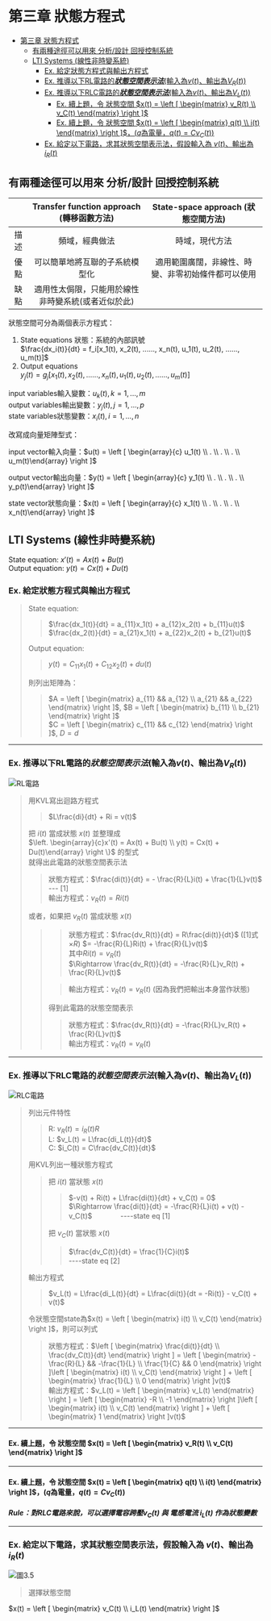 
# 第三章 狀態方程式

- [第三章 狀態方程式](#第三章-狀態方程式)
  - [有兩種途徑可以用來 分析/設計 回授控制系統](#有兩種途徑可以用來-分析設計-回授控制系統)
  - [LTI Systems (線性非時變系統)](#lti-systems-線性非時變系統)
    - [Ex. 給定狀態方程式與輸出方程式](#ex-給定狀態方程式與輸出方程式)
    - [Ex. 推導以下RL電路的***狀態空間表示法***(輸入為$`v(t)`$、輸出為$`V_R(t)`$)](#ex-推導以下rl電路的狀態空間表示法輸入為vt輸出為v_rt)
    - [Ex. 推導以下RLC電路的***狀態空間表示法***(輸入為$`v(t)`$、輸出為$`V_L(t)`$)](#ex-推導以下rlc電路的狀態空間表示法輸入為vt輸出為v_lt)
      - [Ex. 續上題，令 狀態空間 $`x(t) = \left [ \begin{matrix} v_R(t) \\ v_C(t) \end{matrix} \right ]`$](#ex-續上題令-狀態空間-xt--left--beginmatrix-v_rt--v_ct-endmatrix-right-)
      - [Ex. 續上題，令 狀態空間 $`x(t) = \left [ \begin{matrix} q(t) \\ i(t) \end{matrix} \right ]`$，($`q`$為電量，$`q(t) = Cv_C(t)`$)](#ex-續上題令-狀態空間-xt--left--beginmatrix-qt--it-endmatrix-right-q為電量qt--cv_ct)
    - [Ex. 給定以下電路，求其狀態空間表示法，假設輸入為 $`v(t)`$、輸出為 $`i_R(t)`$](#ex-給定以下電路求其狀態空間表示法假設輸入為-vt輸出為-i_rt)

## 有兩種途徑可以用來 分析/設計 回授控制系統

|       |     Transfer function approach (轉移函數方法)      |        State-space approach (狀態空間方法)         |
| :---: | :------------------------------------------------: | :------------------------------------------------: |
| 描述  |                   頻域，經典做法                   |                   時域，現代方法                   |
| 優點  |           可以簡單地將互聯的子系統模型化           | 適用範圍廣闊，非線性、時變、非零初始條件都可以使用 |
| 缺點  | 適用性太侷限，只能用於線性非時變系統(或者近似於此) |                                                    |

狀態空間可分為兩個表示方程式：  

1. State equations 狀態：系統的內部訊號  
   $`\frac{dx_i(t)}{dt} = f_i[x_1(t), x_2(t), ......, x_n(t), u_1(t), u_2(t), ......, u_m(t)]`$  
2. Output equations  
   $`y_j(t) = g_j[x_1(t), x_2(t), ......, x_n(t), u_1(t), u_2(t), ......, u_m(t)]`$  

input  variables輸入變數：$`u_k(t), k = 1, ..., m`$  
output variables輸出變數：$`y_j(t), j = 1, ..., p`$  
state  variables狀態變數：$`x_i(t), i = 1, ..., n`$  

改寫成向量矩陣型式：  

input  vector輸入向量：$`u(t) = \left [ \begin{array}{c} u_1(t) \\ . \\ . \\ . \\ u_m(t)\end{array} \right ]`$  

output vector輸出向量：$`y(t) = \left [ \begin{array}{c} y_1(t) \\ . \\ . \\ . \\ y_p(t)\end{array} \right ]`$  

state  vector狀態向量：$`x(t) = \left [ \begin{array}{c} x_1(t) \\ . \\ . \\ . \\ x_n(t)\end{array} \right ]`$  

## LTI Systems (線性非時變系統)

State  equation: $`x'(t) = Ax(t) + Bu(t)`$  
Output equation:  $`y(t) = Cx(t) + Du(t)`$  

### Ex. 給定狀態方程式與輸出方程式

>State equation:
>>$`\frac{dx_1(t)}{dt} = a_{11}x_1(t) + a_{12}x_2(t) + b_{11}u(t)`$  
>>$`\frac{dx_2(t)}{dt} = a_{21}x_1(t) + a_{22}x_2(t) + b_{21}u(t)`$  
>
>Output equation:
>>$`y(t) = C_{11}x_1(t) + C_{12}x_2(t) + du(t)`$  
>
>則列出矩陣為：
>>$`A = \left [ \begin{matrix} a_{11} && a_{12} \\ a_{21} && a_{22} \end{matrix} \right ]`$, $`B = \left [ \begin{matrix} b_{11} \\ b_{21} \end{matrix} \right ]`$  
>>$`C = \left [ \begin{matrix} c_{11} && c_{12} \end{matrix} \right ]`$, $`D = d`$  

-------------------------------------------------------------------------------------------------------------------------------------------------------

### Ex. 推導以下RL電路的***狀態空間表示法***(輸入為$`v(t)`$、輸出為$`V_R(t)`$)

![RL電路](pics/ch3/Figure3.1.png)  

>用KVL寫出迴路方程式  
>>$`L\frac{di}{dt} + Ri = v(t)`$  
>
>把 $`i(t)`$ 當成狀態 $`x(t)`$ 並整理成  
>$`\left. \begin{array}{c}x'(t) = Ax(t) + Bu(t) \\ y(t) = Cx(t) + Du(t)\end{array} \right \}`$ 的型式  
>就得出此電路的狀態空間表示法  
>>狀態方程式：$`\frac{di(t)}{dt} = - \frac{R}{L}i(t) + \frac{1}{L}v(t)`$ --- [1]  
>>輸出方程式：$`v_R(t) = Ri(t)`$
>
>或者，如果把 $`v_R(t)`$ 當成狀態 $`x(t)`$  
>>>狀態方程式：$`\frac{dv_R(t)}{dt} = R\frac{di(t)}{dt}`$ ([1]式$`\times R`$) $`= -\frac{R}{L}Ri(t) + \frac{R}{L}v(t)`$  
>>>其中$`Ri(t) = v_R(t)`$  
>>>$`\Rightarrow \frac{dv_R(t)}{dt} = -\frac{R}{L}v_R(t) + \frac{R}{L}v(t)`$  
>>
>>>輸出方程式：$`v_R(t) = v_R(t)`$ (因為我們把輸出本身當作狀態)  
>>
>>得到此電路的狀態空間表示  
>>>狀態方程式：$`\frac{dv_R(t)}{dt} = -\frac{R}{L}v_R(t) + \frac{R}{L}v(t)`$  
>>>輸出方程式：$`v_R(t) = v_R(t)`$  

-------------------------------------------------------------------------------------------------------------------------------------------------------

### Ex. 推導以下RLC電路的***狀態空間表示法***(輸入為$`v(t)`$、輸出為$`V_L(t)`$)

![RLC電路](pics/ch3/Figure3.2.png)  

>列出元件特性  
>>R: $`v_R(t) = i_R(t)R`$  
>>L: $`v_L(t) = L\frac{di_L(t)}{dt}`$  
>>C: $`i_C(t) = C\frac{dv_C(t)}{dt}`$  
>>
>用KVL列出一種狀態方程式  
>>把 $`i(t)`$ 當狀態 $`x(t)`$  
>>>$`-v(t) + Ri(t) + L\frac{di(t)}{dt} + v_C(t) = 0`$  
>>>$`\Rightarrow \frac{di(t)}{dt} = -\frac{R}{L}i(t) + v(t) - v_C(t)`$　　　　----state eq \[1\]  
>>
>>把 $`v_C(t)`$ 當狀態 $`x(t)`$  
>>>$`\frac{dv_C(t)}{dt} = \frac{1}{C}i(t)`$　　　　　　　　　　　 ----state eq \[2\]  
>>
>輸出方程式  
>>$`v_L(t) = L\frac{di_L(t)}{dt} = L\frac{di(t)}{dt = -Ri(t)} - v_C(t) + v(t)`$  
>
>令狀態空間state為$`x(t) = \left [ \begin{matrix} i(t) \\ v_C(t) \end{matrix} \right ]`$，則可以列式  
>>狀態方程式：$`\left [ \begin{matrix} \frac{di(t)}{dt} \\ \frac{dv_C(t)}{dt} \end{matrix} \right ] = \left [ \begin{matrix} -\frac{R}{L} && -\frac{1}{L} \\ \frac{1}{C} && 0  \end{matrix} \right ]\left [ \begin{matrix} i(t) \\ v_C(t)  \end{matrix} \right ] + \left [ \begin{matrix} \frac{1}{L} \\ 0 \end{matrix} \right ]v(t)`$  
>>輸出方程式：$`v_L(t) = \left [ \begin{matrix} v_L(t) \end{matrix} \right ] = \left [ \begin{matrix} -R \\ -1 \end{matrix} \right ]\left [ \begin{matrix} i(t) \\ v_C(t) \end{matrix} \right ] + \left [ \begin{matrix} 1 \end{matrix} \right ]v(t)`$  

-------------------------------------------------------------------------------------------------------------------------------------------------------

#### Ex. 續上題，令 狀態空間 $`x(t) = \left [ \begin{matrix} v_R(t) \\ v_C(t) \end{matrix} \right ]`$

-------------------------------------------------------------------------------------------------------------------------------------------------------

#### Ex. 續上題，令 狀態空間 $`x(t) = \left [ \begin{matrix} q(t) \\ i(t) \end{matrix} \right ]`$，($`q`$為電量，$`q(t) = Cv_C(t)`$)

***Rule：對RLC電路來說，可以選擇電容跨壓$`v_C(t)`$ 與 電感電流 $`i_L(t)`$ 作為狀態變數***  

-------------------------------------------------------------------------------------------------------------------------------------------------------

### Ex. 給定以下電路，求其狀態空間表示法，假設輸入為 $`v(t)`$、輸出為 $`i_R(t)`$

![圖3.5](pics/ch3/Figure3.5.png)  

>選擇狀態空間  

$`x(t) = \left [ \begin{matrix} v_C(t) \\ i_L(t) \end{matrix} \right ]`$
